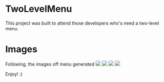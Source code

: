 # TwoLevelMenu

This project was built to attend those developers who's need a two-level menu.

# Images

Following, the images off menu generated
![](/images/Screenshot_1.png)
![](/images/Screenshot_2.png)
![](/images/Screenshot_3.png)
![](/images/Screenshot_4.png)

Enjoy! :)
